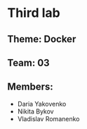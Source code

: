# Third lab
## Theme: Docker
## Team: 03
## Members:
- Daria Yakovenko
- Nikita Bykov
- Vladislav Romanenko
